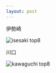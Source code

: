 ```yaml
---
layout: post
---
```




伊勢崎

![isesaki top8]({{site.baseurl}}/images/isesaki_top8.png)



川口

![kawaguchi top8]({{site.baseurl}}/images/kawaguchi_top8.png)

